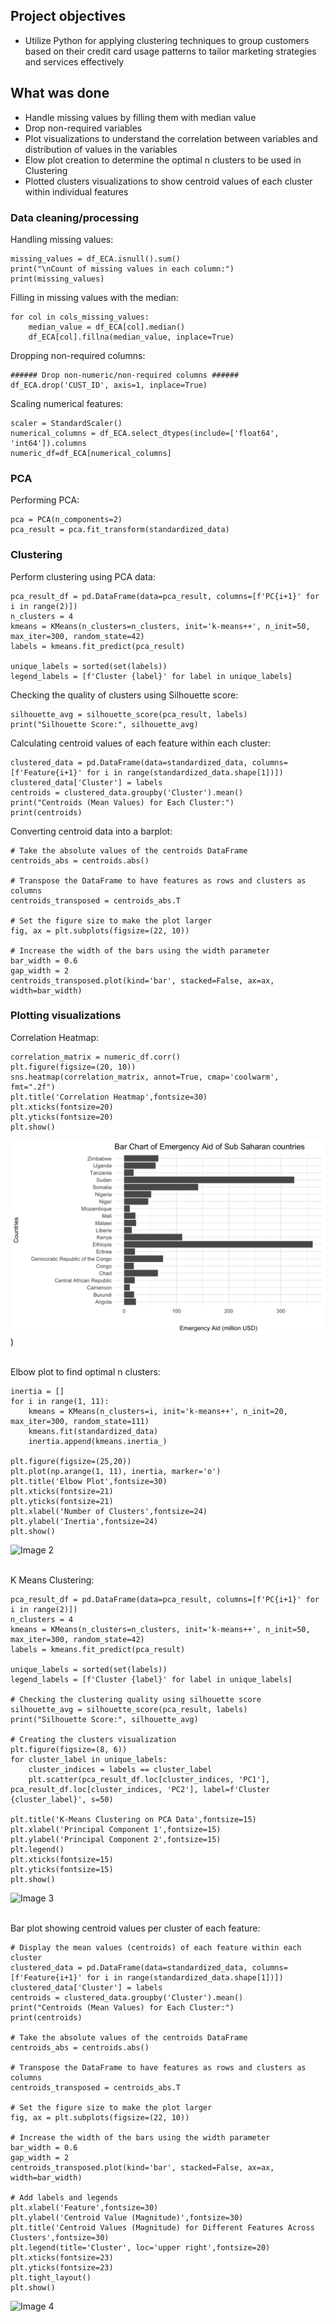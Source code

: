 ## Project objectives
- Utilize Python for applying clustering techniques to group customers based on their credit card usage patterns to tailor marketing strategies and services effectively

## What was done
- Handle missing values by filling them with median value
- Drop non-required variables
- Plot visualizations to understand the correlation between variables and distribution of values in the variables
- Elow plot creation to determine the optimal n clusters to be used in Clustering
- Plotted clusters visualizations to show centroid values of each cluster within individual features

### Data cleaning/processing
Handling missing values:
```
missing_values = df_ECA.isnull().sum()
print("\nCount of missing values in each column:")
print(missing_values)
```

Filling in missing values with the median:
```
for col in cols_missing_values:
    median_value = df_ECA[col].median()
    df_ECA[col].fillna(median_value, inplace=True)
```

Dropping non-required columns:
```
###### Drop non-numeric/non-required columns ######
df_ECA.drop('CUST_ID', axis=1, inplace=True)
```

Scaling numerical features:
```
scaler = StandardScaler()
numerical_columns = df_ECA.select_dtypes(include=['float64', 'int64']).columns
numeric_df=df_ECA[numerical_columns]
```
### PCA
Performing PCA:
```
pca = PCA(n_components=2)
pca_result = pca.fit_transform(standardized_data)
```
### Clustering
Perform clustering using PCA data:
```
pca_result_df = pd.DataFrame(data=pca_result, columns=[f'PC{i+1}' for i in range(2)])
n_clusters = 4
kmeans = KMeans(n_clusters=n_clusters, init='k-means++', n_init=50, max_iter=300, random_state=42)
labels = kmeans.fit_predict(pca_result)

unique_labels = sorted(set(labels))
legend_labels = [f'Cluster {label}' for label in unique_labels]
```

Checking the quality of clusters using Silhouette score:
```
silhouette_avg = silhouette_score(pca_result, labels)
print("Silhouette Score:", silhouette_avg)
```

Calculating centroid values of each feature within each cluster:
```
clustered_data = pd.DataFrame(data=standardized_data, columns=[f'Feature{i+1}' for i in range(standardized_data.shape[1])])
clustered_data['Cluster'] = labels
centroids = clustered_data.groupby('Cluster').mean()
print("Centroids (Mean Values) for Each Cluster:")
print(centroids)
```
Converting centroid data into a barplot:
```
# Take the absolute values of the centroids DataFrame
centroids_abs = centroids.abs()

# Transpose the DataFrame to have features as rows and clusters as columns
centroids_transposed = centroids_abs.T

# Set the figure size to make the plot larger
fig, ax = plt.subplots(figsize=(22, 10))

# Increase the width of the bars using the width parameter
bar_width = 0.6   
gap_width = 2
centroids_transposed.plot(kind='bar', stacked=False, ax=ax, width=bar_width)
```

### Plotting visualizations

Correlation Heatmap:
```
correlation_matrix = numeric_df.corr()
plt.figure(figsize=(20, 10))
sns.heatmap(correlation_matrix, annot=True, cmap='coolwarm', fmt=".2f")
plt.title('Correlation Heatmap',fontsize=30)
plt.xticks(fontsize=20)
plt.yticks(fontsize=20)
plt.show()
```
![Image 1](https://github.com/bayyangjie/Data-Visualization-and-Storytelling/blob/main/Images/Picture%204.png?raw=true)) <br> <br>


Elbow plot to find optimal n clusters:
```
inertia = []
for i in range(1, 11):
    kmeans = KMeans(n_clusters=i, init='k-means++', n_init=20, max_iter=300, random_state=111)
    kmeans.fit(standardized_data)
    inertia.append(kmeans.inertia_)

plt.figure(figsize=(25,20))
plt.plot(np.arange(1, 11), inertia, marker='o')
plt.title('Elbow Plot',fontsize=30)
plt.xticks(fontsize=21)
plt.yticks(fontsize=21)
plt.xlabel('Number of Clusters',fontsize=24)
plt.ylabel('Inertia',fontsize=24)
plt.show()
```
![Image 2](https://github.com/bayyangjie/Foundation-to-Python-for-AI/blob/main/Images/elbow_plot_2.png?raw=true) <br> <br>


K Means Clustering:
```
pca_result_df = pd.DataFrame(data=pca_result, columns=[f'PC{i+1}' for i in range(2)])
n_clusters = 4
kmeans = KMeans(n_clusters=n_clusters, init='k-means++', n_init=50, max_iter=300, random_state=42)
labels = kmeans.fit_predict(pca_result)

unique_labels = sorted(set(labels))
legend_labels = [f'Cluster {label}' for label in unique_labels]

# Checking the clustering quality using silhouette score
silhouette_avg = silhouette_score(pca_result, labels)
print("Silhouette Score:", silhouette_avg)

# Creating the clusters visualization
plt.figure(figsize=(8, 6))
for cluster_label in unique_labels:
    cluster_indices = labels == cluster_label
    plt.scatter(pca_result_df.loc[cluster_indices, 'PC1'], pca_result_df.loc[cluster_indices, 'PC2'], label=f'Cluster {cluster_label}', s=50)

plt.title('K-Means Clustering on PCA Data',fontsize=15)
plt.xlabel('Principal Component 1',fontsize=15)
plt.ylabel('Principal Component 2',fontsize=15)
plt.legend()
plt.xticks(fontsize=15)
plt.yticks(fontsize=15)
plt.show()
```
![Image 3](https://github.com/bayyangjie/Foundation-to-Python-for-AI/blob/main/Images/elbow_plot_2.png?raw=true) <br> <br>


Bar plot showing centroid values per cluster of each feature:
```
# Display the mean values (centroids) of each feature within each cluster
clustered_data = pd.DataFrame(data=standardized_data, columns=[f'Feature{i+1}' for i in range(standardized_data.shape[1])])
clustered_data['Cluster'] = labels
centroids = clustered_data.groupby('Cluster').mean()
print("Centroids (Mean Values) for Each Cluster:")
print(centroids)

# Take the absolute values of the centroids DataFrame
centroids_abs = centroids.abs()

# Transpose the DataFrame to have features as rows and clusters as columns
centroids_transposed = centroids_abs.T

# Set the figure size to make the plot larger
fig, ax = plt.subplots(figsize=(22, 10))

# Increase the width of the bars using the width parameter
bar_width = 0.6   
gap_width = 2
centroids_transposed.plot(kind='bar', stacked=False, ax=ax, width=bar_width)

# Add labels and legends
plt.xlabel('Feature',fontsize=30)
plt.ylabel('Centroid Value (Magnitude)',fontsize=30)
plt.title('Centroid Values (Magnitude) for Different Features Across Clusters',fontsize=30)
plt.legend(title='Cluster', loc='upper right',fontsize=20)
plt.xticks(fontsize=23)
plt.yticks(fontsize=23)
plt.tight_layout()
plt.show()
```
![Image 4](https://github.com/bayyangjie/Foundation-to-Python-for-AI/blob/main/Images/feature_cluster_barplot.png?raw=true)


